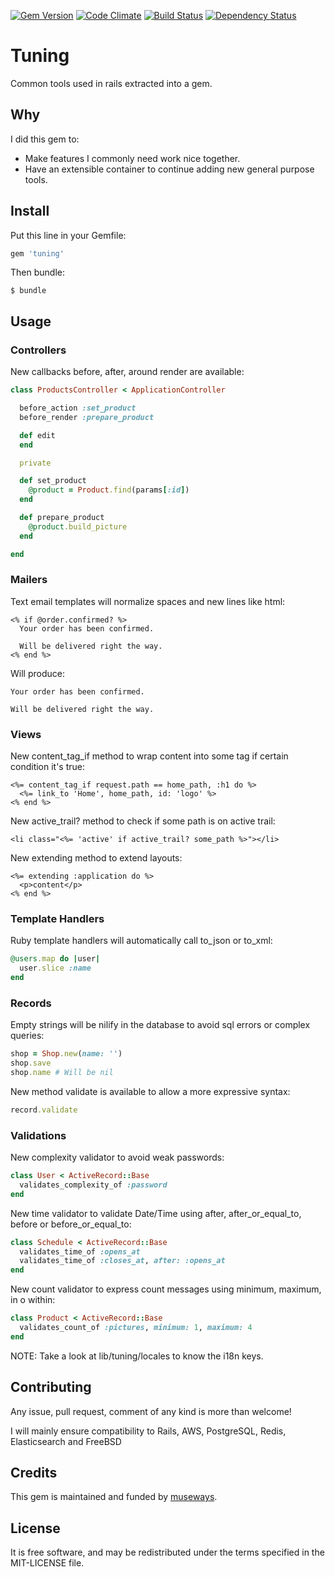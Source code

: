[![Gem Version](https://badge.fury.io/rb/tuning.svg)](http://badge.fury.io/rb/tuning)
[![Code Climate](https://codeclimate.com/github/museways/tuning/badges/gpa.svg)](https://codeclimate.com/github/museways/tuning)
[![Build Status](https://travis-ci.org/museways/tuning.svg)](https://travis-ci.org/museways/tuning)
[![Dependency Status](https://gemnasium.com/museways/tuning.svg)](https://gemnasium.com/museways/tuning)

# Tuning

Common tools used in rails extracted into a gem.

## Why

I did this gem to:

- Make features I commonly need work nice together.
- Have an extensible container to continue adding new general purpose tools.

## Install

Put this line in your Gemfile:
```ruby
gem 'tuning'
```

Then bundle:
```
$ bundle
```

## Usage

### Controllers

New callbacks before, after, around render are available:
```ruby
class ProductsController < ApplicationController

  before_action :set_product
  before_render :prepare_product

  def edit
  end

  private

  def set_product
    @product = Product.find(params[:id])
  end

  def prepare_product
    @product.build_picture
  end

end
```

### Mailers

Text email templates will normalize spaces and new lines like html:
```erb
<% if @order.confirmed? %>
  Your order has been confirmed.

  Will be delivered right the way.
<% end %>
```

Will produce:
```
Your order has been confirmed.

Will be delivered right the way.
```

### Views

New content_tag_if method to wrap content into some tag if certain condition it's true:
```erb
<%= content_tag_if request.path == home_path, :h1 do %>
  <%= link_to 'Home', home_path, id: 'logo' %>
<% end %>
```

New active_trail? method to check if some path is on active trail:
```erb
<li class="<%= 'active' if active_trail? some_path %>"></li>
```

New extending method to extend layouts:
```erb
<%= extending :application do %>
  <p>content</p>
<% end %>
```

### Template Handlers

Ruby template handlers will automatically call to_json or to_xml:
```ruby
@users.map do |user|
  user.slice :name
end
```

### Records

Empty strings will be nilify in the database to avoid sql errors or complex queries:
```ruby
shop = Shop.new(name: '')
shop.save
shop.name # Will be nil
```

New method validate is available to allow a more expressive syntax:
```ruby
record.validate
```

### Validations

New complexity validator to avoid weak passwords:
```ruby
class User < ActiveRecord::Base
  validates_complexity_of :password
end
```

New time validator to validate Date/Time using after, after_or_equal_to, before or before_or_equal_to:
```ruby
class Schedule < ActiveRecord::Base
  validates_time_of :opens_at
  validates_time_of :closes_at, after: :opens_at
end
```

New count validator to express count messages using minimum, maximum, in o within:
```ruby
class Product < ActiveRecord::Base
  validates_count_of :pictures, minimum: 1, maximum: 4
end
```

NOTE: Take a look at lib/tuning/locales to know the i18n keys.

## Contributing

Any issue, pull request, comment of any kind is more than welcome!

I will mainly ensure compatibility to Rails, AWS, PostgreSQL, Redis, Elasticsearch and FreeBSD 

## Credits

This gem is maintained and funded by [museways](https://github.com/museways).

## License

It is free software, and may be redistributed under the terms specified in the MIT-LICENSE file.
